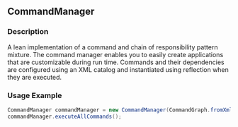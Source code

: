## CommandManager

### Description

A lean implementation of a command and chain of responsibility pattern mixture. The command manager enables you to easily create applications that are customizable during run time. Commands and their dependencies are configured using an XML catalog and instantiated using reflection when they are executed.

### Usage Example

```java
CommandManager commandManager = new CommandManager(CommandGraph.fromXml("catalog.xml"));
commandManager.executeAllCommands();
```
